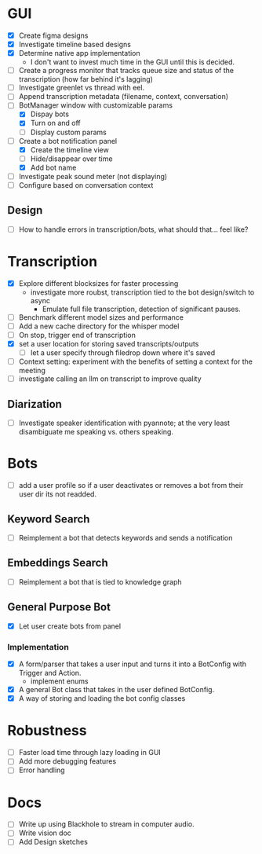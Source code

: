 # GUI
- [x] Create figma designs
- [x] Investigate timeline based designs
- [x] Determine native app implementation
    - I don't want to invest much time in the GUI until this is decided.
- [ ] Create a progress monitor that tracks queue size and status of the transcription (how far behind it's lagging)
- [ ] Investigate greenlet vs thread with eel.
- [ ] Append transcription metadata (filename, context, conversation)
- [ ] BotManager window with customizable params
    - [x] Dispay bots
    - [x] Turn on and off
    - [ ] Display custom params
- [ ] Create a bot notification panel
    - [x] Create the timeline view
    - [ ] Hide/disappear over time
    - [x] Add bot name
- [ ] Investigate peak sound meter (not displaying)
- [ ] Configure based on conversation context

## Design
- [ ] How to handle errors in transcription/bots, what should that... feel like?

# Transcription
- [x] Explore different blocksizes for faster processing
    - investigate more roubst, transcription tied to the bot design/switch to async
        - Emulate full file transcription, detection of significant pauses.
- [ ] Benchmark different model sizes and performance
- [ ] Add a new cache directory for the whisper model
- [ ] On stop, trigger end of transcription
- [x] set a user location for storing saved transcripts/outputs
  - [ ] let a user specify through filedrop down where it's saved
- [ ] Context setting: experiment with the benefits of setting a context for the meeting
- [ ] investigate calling an llm on transcript to improve quality

## Diarization
- [ ] Investigate speaker identification with pyannote; at the very least disambiguate me speaking vs. others speaking.

# Bots
- [ ] add a user profile so if a user deactivates or removes a bot from their user dir its not readded.

## Keyword Search
- [ ] Reimplement a bot that detects keywords and sends a notification

## Embeddings Search
- [ ] Reimplement a bot that is tied to knowledge graph

## General Purpose Bot
- [x] Let user create bots from panel

### Implementation
- [x] A form/parser that takes a user input and turns it into a BotConfig with Trigger and Action.
    - implement enums
- [x] A general Bot class that takes in the user defined BotConfig.
- [x] A way of storing and loading the bot config classes

# Robustness
- [ ] Faster load time through lazy loading in GUI
- [ ] Add more debugging features
- [ ] Error handling

# Docs
- [ ] Write up using Blackhole to stream in computer audio.
- [ ] Write vision doc
- [ ] Add Design sketches

